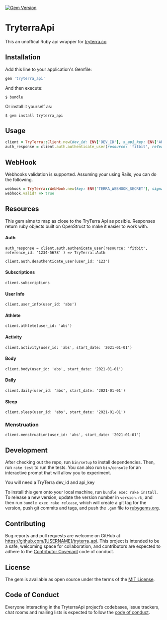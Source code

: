 [![Gem Version](https://badge.fury.io/rb/tryterra_api@2x.png)](https://badge.fury.io/rb/tryterra_api)

# TryterraApi


This an unoffical Ruby api wrapper for [tryterra.co](https://tryterra.co)

## Installation

Add this line to your application's Gemfile:

```ruby
gem 'tryterra_api'
```

And then execute:

    $ bundle

Or install it yourself as:

    $ gem install tryterra_api

## Usage

```ruby
client = TryTerra::Client.new(dev_id: ENV['DEV_ID'], x_api_key: ENV['API_KEY'])
auth_response = client.auth.authenticate_user(resource: 'fitbit', reference_id: '1234-5678' )
```

## WebHook

Webhooks validation is supported. Assuming your using Rails, you can do the following. 

```ruby
webhook = TryTerra::WebHook.new(key: ENV['TERRA_WEBHOOK_SECRET'], signature_header: request.headers['terra-signature'], data: request.body.read)
webhook.valid? => true
```


## Resources

This gem aims to map as close to the TryTerra Api as posible. Responses return ruby objects built on OpenStruct to make it easier to work with.

#### Auth

```
auth_response = client.auth.authenicate_user(resource: 'fitbit', reference_id: '1234-5678' ) => TryTerra::Auth

client.auth.deauthenticate_user(user_id: '123')
```

#### Subscriptions

```
client.subscriptions
```

#### User Info

```
client.user_info(user_id: 'abs')
```

#### Athlete

```
client.athlete(user_id: 'abs')
```

#### Activity

```
client.activity(user_id: 'abs', start_date: '2021-01-01')
```

#### Body

```
client.body(user_id: 'abs', start_date: '2021-01-01')
```

#### Daily

```
client.daily(user_id: 'abs', start_date: '2021-01-01')
```

#### Sleep

```
client.sleep(user_id: 'abs', start_date: '2021-01-01')
```

### Menstruation

```
client.menstruation(user_id: 'abs', start_date: '2021-01-01')
```

## Development

After checking out the repo, run `bin/setup` to install dependencies. Then, run `rake test` to run the tests. You can also run `bin/console` for an interactive prompt that will allow you to experiment.

You will need a TryTerra dev_id and api_key

To install this gem onto your local machine, run `bundle exec rake install`. To release a new version, update the version number in `version.rb`, and then run `bundle exec rake release`, which will create a git tag for the version, push git commits and tags, and push the `.gem` file to [rubygems.org](https://rubygems.org).

## Contributing

Bug reports and pull requests are welcome on GitHub at https://github.com/[USERNAME]/tryterra_api. This project is intended to be a safe, welcoming space for collaboration, and contributors are expected to adhere to the [Contributor Covenant](http://contributor-covenant.org) code of conduct.

## License

The gem is available as open source under the terms of the [MIT License](https://opensource.org/licenses/MIT).

## Code of Conduct

Everyone interacting in the TryterraApi project’s codebases, issue trackers, chat rooms and mailing lists is expected to follow the [code of conduct](https://github.com/[USERNAME]/tryterra_api/blob/master/CODE_OF_CONDUCT.md).
